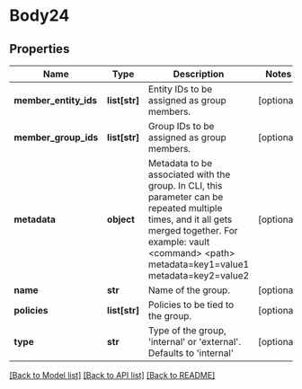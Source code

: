 # Body24

## Properties
Name | Type | Description | Notes
------------ | ------------- | ------------- | -------------
**member_entity_ids** | **list[str]** | Entity IDs to be assigned as group members. | [optional] 
**member_group_ids** | **list[str]** | Group IDs to be assigned as group members. | [optional] 
**metadata** | **object** | Metadata to be associated with the group. In CLI, this parameter can be repeated multiple times, and it all gets merged together. For example: vault &lt;command&gt; &lt;path&gt; metadata&#x3D;key1&#x3D;value1 metadata&#x3D;key2&#x3D;value2 | [optional] 
**name** | **str** | Name of the group. | [optional] 
**policies** | **list[str]** | Policies to be tied to the group. | [optional] 
**type** | **str** | Type of the group, &#x27;internal&#x27; or &#x27;external&#x27;. Defaults to &#x27;internal&#x27; | [optional] 

[[Back to Model list]](../README.md#documentation-for-models) [[Back to API list]](../README.md#documentation-for-api-endpoints) [[Back to README]](../README.md)

